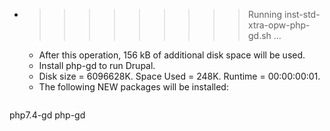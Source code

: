 * >>>>>>>>> Running inst-std-xtra-opw-php-gd.sh ...
  * After this operation, 156 kB of additional disk space will be used.
  * Install php-gd to run Drupal.
  * Disk size = 6096628K. Space Used = 248K. Runtime = 00:00:00:01.
  * The following NEW packages will be installed:
  ```bash
php7.4-gd php-gd
  ```
